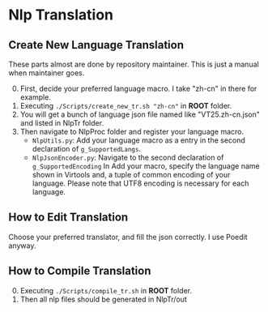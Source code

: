 # Nlp Translation

## Create New Language Translation

These parts almost are done by repository maintainer. This is just a manual when maintainer goes.

0. First, decide your preferred language macro. I take "zh-cn" in there for example.
0. Executing `./Scripts/create_new_tr.sh "zh-cn"` in **ROOT** folder.
0. You will get a bunch of language json file named like "VT25.zh-cn.json" and listed in NlpTr folder.
0. Then navigate to NlpProc folder and register your language macro.
    - `NlpUtils.py`: Add your language macro as a entry in the second declaration of `g_SupportedLangs`.
    - `NlpJsonEncoder.py`: Navigate to the second declaration of `g_SupportedEncoding` In Add your macro, specify the language name shown in Virtools and, a tuple of common encoding of your language. Please note that UTF8 encoding is necessary for each language.

## How to Edit Translation

Choose your preferred translator, and fill the json correctly. I use Poedit anyway.

## How to Compile Translation

0. Executing `./Scripts/compile_tr.sh` in **ROOT** folder.
0. Then all nlp files should be generated in NlpTr/out
